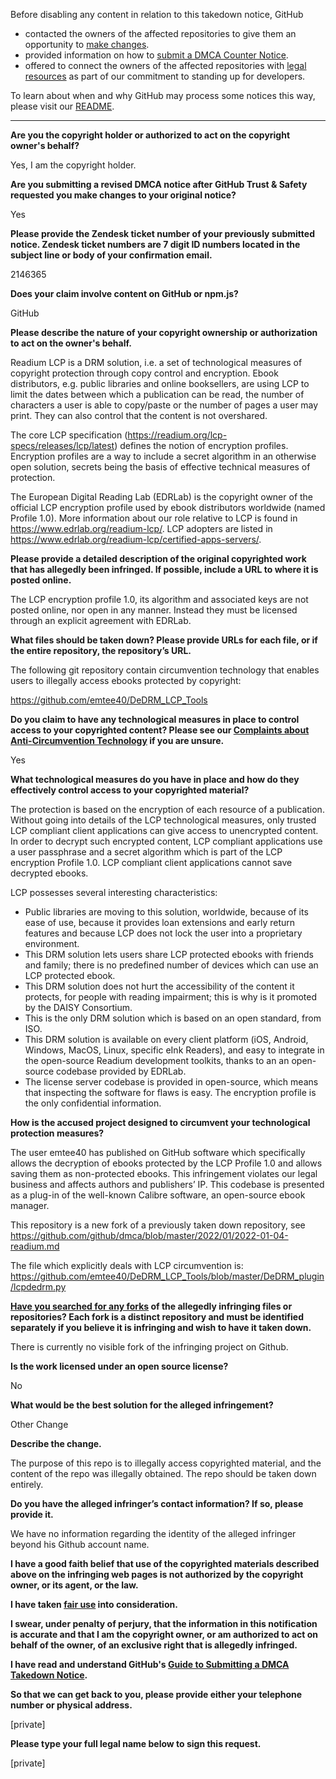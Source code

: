 Before disabling any content in relation to this takedown notice, GitHub
- contacted the owners of the affected repositories to give them an opportunity to [make changes](https://docs.github.com/en/github/site-policy/dmca-takedown-policy#a-how-does-this-actually-work).
- provided information on how to [submit a DMCA Counter Notice](https://docs.github.com/en/articles/guide-to-submitting-a-dmca-counter-notice).
- offered to connect the owners of the affected repositories with [legal resources](https://github.blog/2020-11-16-standing-up-for-developers-youtube-dl-is-back/#developer-defense-fund) as part of our commitment to standing up for developers.

To learn about when and why GitHub may process some notices this way, please visit our [README](https://github.com/github/dmca/blob/master/README.md#anatomy-of-a-takedown-notice).

---

**Are you the copyright holder or authorized to act on the copyright owner's behalf?**

Yes, I am the copyright holder.

**Are you submitting a revised DMCA notice after GitHub Trust & Safety requested you make changes to your original notice?**

Yes

**Please provide the Zendesk ticket number of your previously submitted notice. Zendesk ticket numbers are 7 digit ID numbers located in the subject line or body of your confirmation email.**

2146365

**Does your claim involve content on GitHub or npm.js?**

GitHub

**Please describe the nature of your copyright ownership or authorization to act on the owner's behalf.**

Readium LCP is a DRM solution, i.e. a set of technological measures of copyright protection through copy control and encryption. Ebook distributors, e.g. public libraries and online booksellers, are using LCP to limit the dates between which a publication can be read, the number of characters a user is able to copy/paste or the number of pages a user may print. They can also control that the content is not overshared.

The core LCP specification (https://readium.org/lcp-specs/releases/lcp/latest) defines the notion of encryption profiles. Encryption profiles are a way to include a secret algorithm in an otherwise open solution, secrets being the basis of effective technical measures of protection.

The European Digital Reading Lab (EDRLab) is the copyright owner of the official LCP encryption profile used by ebook distributors worldwide (named Profile 1.0). More information about our role relative to LCP is found in https://www.edrlab.org/readium-lcp/. LCP adopters are listed in https://www.edrlab.org/readium-lcp/certified-apps-servers/.

**Please provide a detailed description of the original copyrighted work that has allegedly been infringed. If possible, include a URL to where it is posted online.**

The LCP encryption profile 1.0, its algorithm and associated keys are not posted online, nor open in any manner. Instead they must be licensed through an explicit agreement with EDRLab.

**What files should be taken down? Please provide URLs for each file, or if the entire repository, the repository’s URL.**

The following git repository contain circumvention technology that enables users to illegally access ebooks protected by copyright:

https://github.com/emtee40/DeDRM_LCP_Tools

**Do you claim to have any technological measures in place to control access to your copyrighted content? Please see our <a href="https://docs.github.com/articles/guide-to-submitting-a-dmca-takedown-notice#complaints-about-anti-circumvention-technology">Complaints about Anti-Circumvention Technology</a> if you are unsure.**

Yes

**What technological measures do you have in place and how do they effectively control access to your copyrighted material?**

The protection is based on the encryption of each resource of a publication. Without going into details of the LCP technological measures, only trusted LCP compliant client applications can give access to unencrypted content. In order to decrypt such encrypted content, LCP compliant applications use a user passphrase and a secret algorithm which is part of the LCP encryption Profile 1.0. LCP compliant client applications cannot save decrypted ebooks.

LCP possesses several interesting characteristics:

- Public libraries are moving to this solution, worldwide, because of its ease of use, because it provides loan extensions and early return features and because LCP does not lock the user into a proprietary environment.  
- This DRM solution lets users share LCP protected ebooks with friends and family; there is no predefined number of devices which can use an LCP protected ebook.  
- This DRM solution does not hurt the accessibility of the content it protects, for people with reading impairment; this is why is it promoted by the DAISY Consortium.  
- This is the only DRM solution which is based on an open standard, from ISO.  
- This DRM solution is available on every client platform (iOS, Android, Windows, MacOS, Linux, specific eInk Readers), and easy to integrate in the open-source Readium development toolkits, thanks to an an open-source codebase provided by EDRLab.  
- The license server codebase is provided in open-source, which means that inspecting the software for flaws is easy. The encryption profile is the only confidential information.  

**How is the accused project designed to circumvent your technological protection measures?**

The user emtee40 has published on GitHub software which specifically allows the decryption of ebooks protected by the LCP Profile 1.0 and allows saving them as non-protected ebooks. This infringement violates our legal business and affects authors and publishers’ IP. This codebase is presented as a plug-in of the well-known Calibre software, an open-source ebook manager.

This repository is a new fork of a previously taken down repository, see https://github.com/github/dmca/blob/master/2022/01/2022-01-04-readium.md

The file which explicitly deals with LCP circumvention is:  
https://github.com/emtee40/DeDRM_LCP_Tools/blob/master/DeDRM_plugin/lcpdedrm.py

**<a href="https://docs.github.com/articles/dmca-takedown-policy#b-what-about-forks-or-whats-a-fork">Have you searched for any forks</a> of the allegedly infringing files or repositories? Each fork is a distinct repository and must be identified separately if you believe it is infringing and wish to have it taken down.**

There is currently no visible fork of the infringing project on Github.

**Is the work licensed under an open source license?**

No

**What would be the best solution for the alleged infringement?**

Other Change

**Describe the change.**

The purpose of this repo is to illegally access copyrighted material, and the content of the repo was illegally obtained. The repo should be taken down entirely.

**Do you have the alleged infringer’s contact information? If so, please provide it.**

We have no information regarding the identity of the alleged infringer beyond his Github account name.

**I have a good faith belief that use of the copyrighted materials described above on the infringing web pages is not authorized by the copyright owner, or its agent, or the law.**

**I have taken <a href="https://www.lumendatabase.org/topics/22">fair use</a> into consideration.**

**I swear, under penalty of perjury, that the information in this notification is accurate and that I am the copyright owner, or am authorized to act on behalf of the owner, of an exclusive right that is allegedly infringed.**

**I have read and understand GitHub's <a href="https://docs.github.com/articles/guide-to-submitting-a-dmca-takedown-notice/">Guide to Submitting a DMCA Takedown Notice</a>.**

**So that we can get back to you, please provide either your telephone number or physical address.**

[private]

**Please type your full legal name below to sign this request.**

[private]
